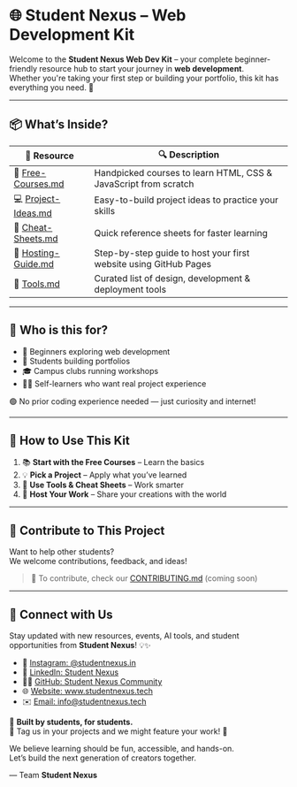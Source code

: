 # 🌐 Student Nexus – Web Development Kit

Welcome to the **Student Nexus Web Dev Kit** – your complete beginner-friendly resource hub to start your journey in **web development**.  
Whether you're taking your first step or building your portfolio, this kit has everything you need. 🚀

---

## 📦 What’s Inside?

| 📁 Resource | 🔍 Description |
|-------------|----------------|
| 📘 [Free-Courses.md](./Free-Courses.md) | Handpicked courses to learn HTML, CSS & JavaScript from scratch |
| 💻 [Project-Ideas.md](./Project-Ideas.md) | Easy-to-build project ideas to practice your skills |
| 🧠 [Cheat-Sheets.md](./Cheat-Sheets.md) | Quick reference sheets for faster learning |
| 🚀 [Hosting-Guide.md](./Hosting-Guide.md) | Step-by-step guide to host your first website using GitHub Pages |
| 🧰 [Tools.md](./Tools.md) | Curated list of design, development & deployment tools |

---

## 🌱 Who is this for?

- 🙋 Beginners exploring web development  
- 💼 Students building portfolios  
- 🎓 Campus clubs running workshops  
- 👨‍💻 Self-learners who want real project experience  

🟢 No prior coding experience needed — just curiosity and internet!

---

## 🧭 How to Use This Kit

1. 📚 **Start with the Free Courses** – Learn the basics  
2. 💡 **Pick a Project** – Apply what you’ve learned  
3. 🧰 **Use Tools & Cheat Sheets** – Work smarter  
4. 🚀 **Host Your Work** – Share your creations with the world  

---

## 🙌 Contribute to This Project

Want to help other students?  
We welcome contributions, feedback, and ideas!

> 📌 To contribute, check our [CONTRIBUTING.md](./CONTRIBUTING.md) (coming soon)

---

## 📲 Connect with Us

Stay updated with new resources, events, AI tools, and student opportunities from **Student Nexus**! 💡✨

- 📸 <a href="https://instagram.com/student.nexus" target="_blank">Instagram: @studentnexus.in</a>  
- 💼 <a href="https://www.linkedin.com/company/student-nexus-sn/" target="_blank">LinkedIn: Student Nexus</a>  
- 🧑‍💻 <a href="https://github.com/Student-Nexus-community" target="_blank">GitHub: Student Nexus Community</a>  
- 🌐 <a href="https://www.studentnexus.tech" target="_blank">Website: www.studentnexus.tech</a>  
- ✉️ <a href="mailto:info@studentnexus.tech" target="_blank">Email: info@studentnexus.tech</a>  

🎯 **Built by students, for students.**  
📢 Tag us in your projects and we might feature your work! 🚀

We believe learning should be fun, accessible, and hands-on.  
Let’s build the next generation of creators together.

— Team **Student Nexus**
